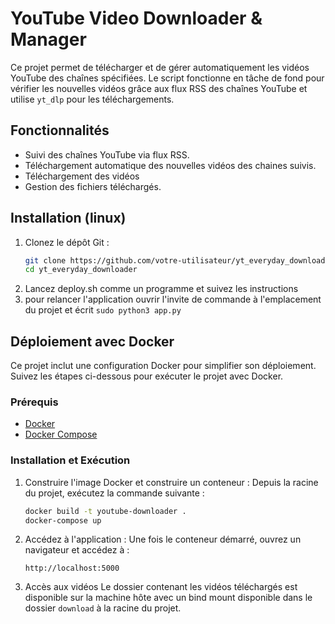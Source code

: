 # YouTube Video Downloader & Manager

Ce projet permet de télécharger et de gérer automatiquement les vidéos YouTube des chaînes spécifiées. Le script fonctionne en tâche de fond pour vérifier les nouvelles vidéos grâce aux flux RSS des chaînes YouTube et utilise `yt_dlp` pour les téléchargements.

## Fonctionnalités

- Suivi des chaînes YouTube via flux RSS.
- Téléchargement automatique des nouvelles vidéos des chaines suivis.
- Téléchargement des vidéos 
- Gestion des fichiers téléchargés.


## Installation (linux)

1. Clonez le dépôt Git :
   ```bash
   git clone https://github.com/votre-utilisateur/yt_everyday_downloader.git
   cd yt_everyday_downloader

2. Lancez deploy.sh comme un programme et suivez les instructions 
3. pour relancer l'application ouvrir l'invite de commande à l'emplacement du projet et écrit `sudo python3 app.py` 


## Déploiement avec Docker

Ce projet inclut une configuration Docker pour simplifier son déploiement. Suivez les étapes ci-dessous pour exécuter le projet avec Docker.

### Prérequis

- [Docker](https://www.docker.com/get-started)
- [Docker Compose](https://docs.docker.com/compose/install/)

### Installation et Exécution

1. Construire l'image Docker et construire un conteneur :
   Depuis la racine du projet, exécutez la commande suivante :
   ```bash
   docker build -t youtube-downloader .
   docker-compose up
   ```

2. Accédez à l'application :
   Une fois le conteneur démarré, ouvrez un navigateur et accédez à :
   ```
   http://localhost:5000
   ```
3. Accès aux vidéos
   Le dossier contenant les vidéos téléchargés est disponible sur la machine hôte avec un bind mount disponible dans le dossier `download` à la racine du projet.



